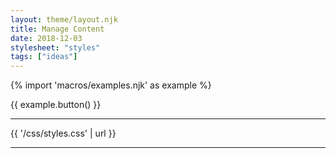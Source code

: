 ```yaml
---
layout: theme/layout.njk
title: Manage Content 
date: 2018-12-03
stylesheet: "styles"
tags: ["ideas"]
---
```


{% import 'macros/examples.njk' as example %}

{{ example.button() }}

---

{{ '/css/styles.css' | url }}

---
